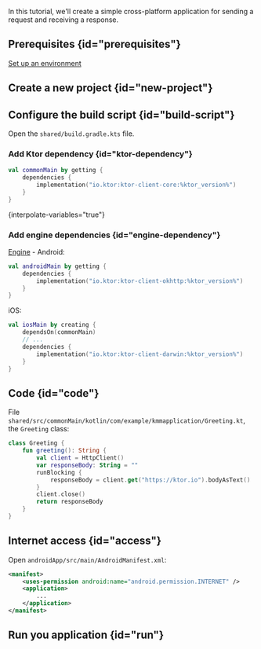 [//]: # (title: Creating a cross-platform mobile application)


In this tutorial, we'll create a simple cross-platform application for sending a request and receiving a response.


## Prerequisites {id="prerequisites"}

[Set up an environment](https://kotlinlang.org/docs/multiplatform-mobile-setup.html)

## Create a new project {id="new-project"}

## Configure the build script {id="build-script"}

Open the `shared/build.gradle.kts` file.

### Add Ktor dependency {id="ktor-dependency"}

```kotlin
val commonMain by getting {
    dependencies {
        implementation("io.ktor:ktor-client-core:%ktor_version%")
    }
}
```
{interpolate-variables="true"}

### Add engine dependencies {id="engine-dependency"}

[Engine](http-client_engines.md) - Android:

```kotlin
val androidMain by getting {
    dependencies {
        implementation("io.ktor:ktor-client-okhttp:%ktor_version%")
    }
}
```

iOS:

```kotlin
val iosMain by creating {
    dependsOn(commonMain)
    // ...
    dependencies {
        implementation("io.ktor:ktor-client-darwin:%ktor_version%")
    }
}
```

## Code {id="code"}

File `shared/src/commonMain/kotlin/com/example/kmmapplication/Greeting.kt`, the `Greeting` class:

```kotlin
class Greeting {
    fun greeting(): String {
        val client = HttpClient()
        var responseBody: String = ""
        runBlocking {
            responseBody = client.get("https://ktor.io").bodyAsText()
        }
        client.close()
        return responseBody
    }
}
```

## Internet access {id="access"}

Open `androidApp/src/main/AndroidManifest.xml`:

```xml
<manifest>
    <uses-permission android:name="android.permission.INTERNET" />
    <application>
        ...
    </application>
</manifest> 
```

## Run you application {id="run"}

[](https://kotlinlang.org/docs/multiplatform-mobile-create-first-app.html#run-your-application)


